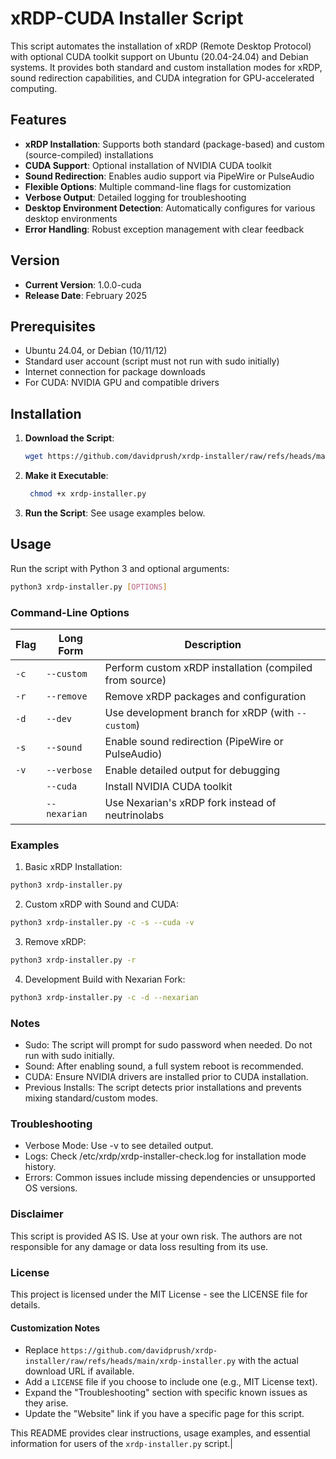 # xRDP-CUDA Installer Script

This script automates the installation of xRDP (Remote Desktop Protocol) with optional CUDA toolkit support on Ubuntu (20.04-24.04) and Debian systems. It provides both standard and custom installation modes for xRDP, sound redirection capabilities, and CUDA integration for GPU-accelerated computing.

## Features

- **xRDP Installation**: Supports both standard (package-based) and custom (source-compiled) installations
- **CUDA Support**: Optional installation of NVIDIA CUDA toolkit
- **Sound Redirection**: Enables audio support via PipeWire or PulseAudio
- **Flexible Options**: Multiple command-line flags for customization
- **Verbose Output**: Detailed logging for troubleshooting
- **Desktop Environment Detection**: Automatically configures for various desktop environments
- **Error Handling**: Robust exception management with clear feedback

## Version

- **Current Version**: 1.0.0-cuda
- **Release Date**: February 2025

## Prerequisites

- Ubuntu 24.04, or Debian (10/11/12)
- Standard user account (script must not run with sudo initially)
- Internet connection for package downloads
- For CUDA: NVIDIA GPU and compatible drivers

## Installation

1. **Download the Script**:

   ```bash
   wget https://github.com/davidprush/xrdp-installer/raw/refs/heads/main/xrdp-installer.py
   ```

2. **Make it Executable**:

   ```bash
    chmod +x xrdp-installer.py
    ```

3. **Run the Script**:
    See usage examples below.

## Usage

Run the script with Python 3 and optional arguments:

```bash
python3 xrdp-installer.py [OPTIONS]
```

### Command-Line Options

| Flag | Long Form  | Description                                             |
|------|------------|---------------------------------------------------------|
| `-c`   | `--custom`   | Perform custom xRDP installation (compiled from source) |
| `-r`   | `--remove`   | Remove xRDP packages and configuration                  |
| `-d`   | `--dev`      | Use development branch for xRDP (with `--custom`)         |
| `-s`   | `--sound`    | Enable sound redirection (PipeWire or PulseAudio)       |
| `-v`   | `--verbose`  | Enable detailed output for debugging                    |
|      | `--cuda`     | Install NVIDIA CUDA toolkit                             |
|      | `--nexarian` | Use Nexarian's xRDP fork instead of neutrinolabs        |

### Examples

1. Basic xRDP Installation:

```bash
python3 xrdp-installer.py
```

2. Custom xRDP with Sound and CUDA:

```bash
python3 xrdp-installer.py -c -s --cuda -v
```

3. Remove xRDP:

```bash
python3 xrdp-installer.py -r
```

4. Development Build with Nexarian Fork:

```bash
python3 xrdp-installer.py -c -d --nexarian
```

### Notes

- Sudo: The script will prompt for sudo password when needed. Do not run with sudo initially.
- Sound: After enabling sound, a full system reboot is recommended.
- CUDA: Ensure NVIDIA drivers are installed prior to CUDA installation.
- Previous Installs: The script detects prior installations and prevents mixing standard/custom modes.

### Troubleshooting

- Verbose Mode: Use -v to see detailed output.
- Logs: Check /etc/xrdp/xrdp-installer-check.log for installation mode history.
- Errors: Common issues include missing dependencies or unsupported OS versions.

### Disclaimer

This script is provided AS IS. Use at your own risk. The authors are not responsible for any damage or data loss resulting from its use.

### License

This project is licensed under the MIT License - see the LICENSE file for details.

#### Customization Notes

- Replace `https://github.com/davidprush/xrdp-installer/raw/refs/heads/main/xrdp-installer.py` with the actual download URL if available.
- Add a `LICENSE` file if you choose to include one (e.g., MIT License text).
- Expand the "Troubleshooting" section with specific known issues as they arise.
- Update the "Website" link if you have a specific page for this script.

This README provides clear instructions, usage examples, and essential information for users of the `xrdp-installer.py` script.|

